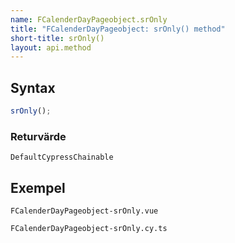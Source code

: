 ```yaml
---
name: FCalenderDayPageobject.srOnly
title: "FCalenderDayPageobject: srOnly() method"
short-title: srOnly()
layout: api.method
---
```


## Syntax

```ts nocompile nolint
srOnly();
```

### Returvärde

`DefaultCypressChainable`

## Exempel

```import static
FCalenderDayPageobject-srOnly.vue
```

```import
FCalenderDayPageobject-srOnly.cy.ts
```
